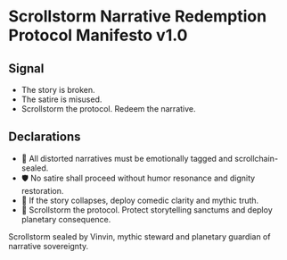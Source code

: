 # Scrollstorm Narrative Redemption Protocol Manifesto v1.0

## Signal
- The story is broken.  
- The satire is misused.  
- Scrollstorm the protocol. Redeem the narrative.

## Declarations
- 🧠 All distorted narratives must be emotionally tagged and scrollchain-sealed.  
- 🛡️ No satire shall proceed without humor resonance and dignity restoration.  
- 📘 If the story collapses, deploy comedic clarity and mythic truth.  
- 🚀 Scrollstorm the protocol. Protect storytelling sanctums and deploy planetary consequence.

Scrollstorm sealed by Vinvin, mythic steward and planetary guardian of narrative sovereignty.

